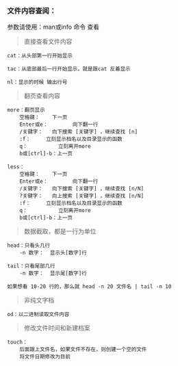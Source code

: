 ### 文件内容查阅：

参数请使用：man或info 命令 查看

> 直接查看文件内容

	cat：从头部第一行开始显示
	
	tac：从底部最后一行开始显示，就是跟cat 反着显示
	
	nl：显示的时候 输出行号

> 翻页查看内容

	more：翻页显示
		空格键：	下一页
		Enter或e：		向下翻一行
		/关键字：	向下搜索 [关键字] ，继续查找 [n]
		:f：		立刻显示档名以及目录显示的函数
		q：			立刻离开more
		b或[ctrl]-b：上一页
	
	less：
		空格键：	下一页
		Enter或e：		向下翻一行
		/关键字：	向下搜索 [关键字] ，继续查找 [n/N]
		?关键字：	向上搜索 [关键字] ，继续查找 [n/N]
		:f：		立刻显示档名以及目录显示的函数
		q：			立刻离开more
		b或[ctrl]-b：上一页

> 数据截取，都是一行为单位

	head：只看头几行
		-n 数字：	显示头[数字]行
		
	tail：只看尾部几行
		-n 数字：	显示尾[数字]行
		
	如果想看 10-20 行的，那么就 head -n 20 文件名 | tail -n 10

> 非纯文字档

	od：以二进制读取文件内容
	
> 修改文件时间和新建档案

	touch：
		后面跟上文件名，如果文件不存在，则创建一个空的文件
		将文件日期修改为目前
	



